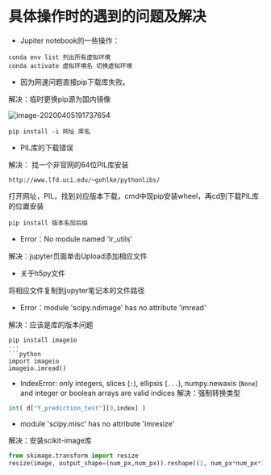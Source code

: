 # 具体操作时的遇到的问题及解决

- Jupiter notebook的一些操作：
```
conda env list 列出所有虚拟环境
conda activate 虚拟环境名 切换虚拟环境
```

- 因为网速问题直接pip下载库失败。

解决：临时更换pip源为国内镜像

![image-20200405191737654](C:\Users\17127\AppData\Roaming\Typora\typora-user-images\image-20200405191737654.png)

```
pip install -i 网址 库名
```

- PIL库的下载错误

解决： 找一个非官网的64位PIL库安装
```
http://www.lfd.uci.edu/~gohlke/pythonlibs/
```
打开网址，PIL，找到对应版本下载，cmd中现pip安装wheel，再cd到下载PIL库的位置安装
```
pip install 版本名加后缀
```

- Error：No module named 'lr_utils'

解决：jupyter页面单击Upload添加相应文件

- 关于h5py文件

将相应文件复制到jupyter笔记本的文件路径

- Error：module 'scipy.ndimage' has no attribute 'imread'

解决：应该是库的版本问题
```
pip install imageio
···
​```python
import imageio
imageio.imread()
```
- IndexError: only integers, slices (`:`), ellipsis (`...`), numpy.newaxis (`None`) and integer or boolean arrays are valid indices
解决：强制转换类型
```python
int( d["Y_prediction_test"][0,index] )
```

- module 'scipy.misc' has no attribute 'imresize'

解决：安装scikit-image库
```python
from skimage.transform import resize
resize(image, output_shape=(num_px,num_px)).reshape((1, num_px*num_px*3)).T
```